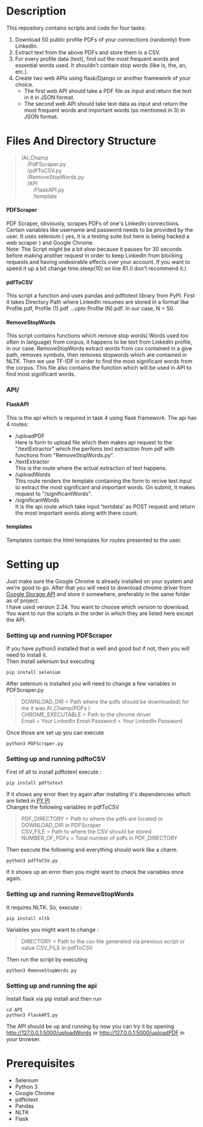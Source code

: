 # Description

This repository contains scripts and code for four tasks:  
1. Download 50 public profile PDFs of your connections (randomly) from LinkedIn.  
2. Extract text from the above PDFs and store them in a CSV.  
3. For every profile data (text), find out the most frequent words and essential words used. It
shouldn’t contain stop words (like is, the, an, etc.).  
4. Create two web APIs using flask/Django or another framework of your choice.
    * The first web API should take a PDF file as input and return the text in it in JSON
    format.  
    * The second web API should take text data as input and return the most frequent
    words and important words (as mentioned in 3) in JSON format.  

# Files And Directory Structure
>/AI_Champ  
&nbsp;&nbsp;&nbsp;&nbsp;/PdFScraper.py  
&nbsp;&nbsp;&nbsp;&nbsp;/pdfToCSV.py  
&nbsp;&nbsp;&nbsp;&nbsp;/RemoveStopWords.py  
&nbsp;&nbsp;&nbsp;&nbsp;/API  
&nbsp;&nbsp;&nbsp;&nbsp;&nbsp;&nbsp;&nbsp;&nbsp;/FlaskAPI.py  
&nbsp;&nbsp;&nbsp;&nbsp;&nbsp;&nbsp;&nbsp;&nbsp;/template

#### PDFScraper
PDF Scraper, obviously, scrapes PDFs of one's LinkedIn connections. Certain variables like username and password needs to be provided by the user. It uses selenium ( yes, it is a testing suite but here is being hacked a web scraper ) and Google Chrome.  
Note: The Script might be a bit slow because it pauses for 30 seconds before making another request in order to keep LinkedIn from blocking requests and having undesirable effects over your account. If you want to speed it up a bit change time.sleep(10) on line 61.(I don't recommend it.)
#### pdfToCSV
This script a function and uses pandas and pdftotext library from PyPI. First it takes Directory Path where LinkedIn resumes are stored in a format like Profile.pdf, Profile (1).pdf ...upto Profile (N).pdf. In our case, N = 50.  
#### RemoveStopWords
This script contains functions which remove stop words( Words used too often in language) from corpus, it happens to be text from LinkedIn profile, in our case. RemoveStopWords extract words from csv contained in a give path, removes symbols, then removes stopwords which are contained in NLTK. 
Then we use TF-IDF in order to find the most significant words from the corpus. This file also contains the function which will be used in API to find most significant words.
### API/
#### FlaskAPI
This is the api which is required in task 4 using flask framework. The api has 4 routes:  
 * /uploadPDF  
    Here is form to upload file which then makes api request to the "/textExtractor" which the perfoms text extraction from pdf with functions from "RemoveStopWords.py".
 * /textExtractor  
    This is the route where the actual extraction of text happens.
 * /uploadWords  
    This route renders the template containing the form to recive text input to extract the most significant and important words. On submit, it makes request to "/significantWords".
 * /significantWords  
    It is the api route which take input 'textdata' as POST request and return the most important words along with there count.
#### templates 
Templates contain the html templates for routes presented to the user.

# Setting up
Just make sure the Google Chrome is already installed on your system and we're good to go.
After that you will need to download chrome driver from [Google Storage API](https://chromedriver.storage.googleapis.com/index.html) and store it somewhere, preferably in the same folder as of project.  
I have used version 2.24. You want to choose which version to download.  
You want to run the scripts in the order in which they are listed here except the API.
### Setting up and running PDFScraper
If you have python3 installed that is well and good but if not, then you will need to install it.  
Then install selenium but executing
```
pip install selenium
```
After selenium is installed you will need to change a few variables in PDFScraper.py
>DOWNLOAD_DIR = Path where the pdfs should be downloaded( for me it was AI_Champ/PDFs )  
CHROME_EXECUTABLE = Path to the chrome driver  
Email = Your LinkedIn Email
Password = Your LinkedIn Password

Once those are set up you can execute
```
python3 PDFScraper.py
```
### Setting up and running pdftoCSV
First of all to install pdftotext execute :  
```
pip install pdftotext
```
If it shows any error then try again after installing it's dependencies which are listed in [PY PI](https://pypi.org/project/pdftotext/)  
Changes the following variables in pdfToCSV
>PDF_DIRECTORY = Path to where the pdfs are located or DOWNLOAD_DIR in PDFScraper  
CSV_FILE = Path to where the CSV should be stored  
NUMBER_OF_PDFs = Total number of pdfs in PDF_DIRECTORY  

Then execute the following and everything should work like a charm.
```
python3 pdfToCSV.py
```
If it shows up an error then you might want to check the variables once again.
### Setting up and running RemoveStopWords
It requires NLTK. So, execute :
```
pip install nltk
```
Variables you might want to change :  
>DIRECTORY = Path to the csv file generated via previous script or value CSV_FILE in pdfToCSV  

Then run the script by executing
```
python3 RemoveStopWords.py
```
### Setting up and running the api
Install flask via pip install and then run 
```
cd API
python3 FlaskAPI.py
```
The API should be up and running by now you can try it by opening http://127.0.0.1:5000/uploadWords or http://127.0.0.1:5000/uploadPDF in your browser.


# Prerequisites

* Selenium<br/>
* Python 3<br/>
* Google Chrome<br/>
* pdftotext<br/>
* Pandas<br/>
* NLTK<br/>
* Flask<br/>
 
